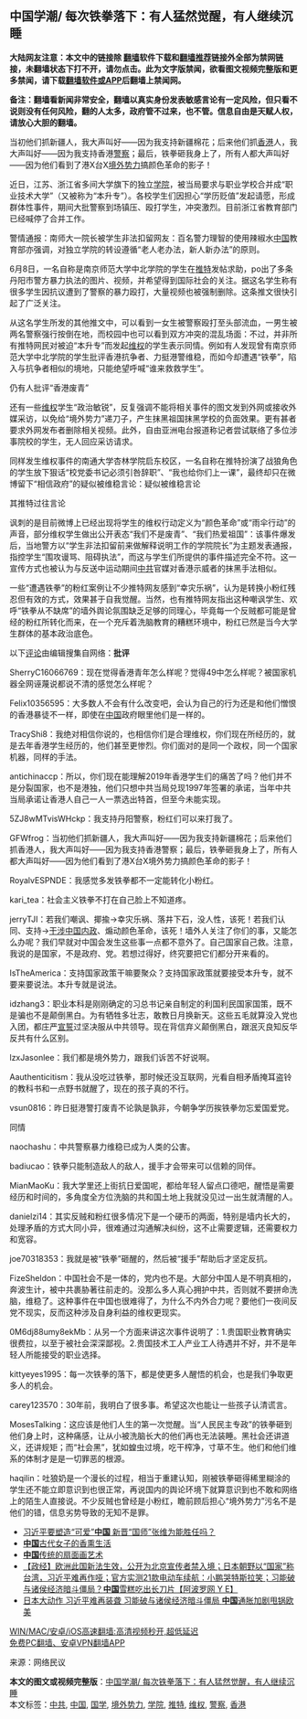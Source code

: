  <h2>中国学潮/ 每次铁拳落下：有人猛然觉醒，有人继续沉睡</h2> <p class="notice"><b>大陆网友注意：本文中的链接除 <a href="https://github.com/bannedbook/fanqiang" >翻墙</a>软件下载和<a href="https://github.com/killgcd/justmysocks/blob/master/README.md">翻墙推荐</a>链接外全部为禁网链接，未翻墙状态下打不开，请勿点击。此为文字版禁闻，欲看图文视频完整版和更多禁闻，请下载<a href="https://github.com/bannedbook/fanqiang">翻墙软件或APP</a>后翻墙上禁闻网。</p><p>备注：翻墙看新闻非常安全，翻墙以真实身份发表敏感言论有一定风险，但只看不说则没有任何风险，翻的人太多，政府管不过来，也不管。信息自由是天赋人权，请放心大胆的翻墙。</b></p>  <div class="entry"> <p id="summary">当初他们抓新疆人，我大声叫好——因为我支持新疆棉花；后来他们抓<a href="https://www.bannedbook.org/bnews/tag/%e9%a6%99%e6%b8%af/" class="st_tag internal_tag" rel="tag" title="标签 香港 下的日志">香港</a>人，我大声叫好——因为我支持香港<a href="https://www.bannedbook.org/bnews/tag/%e8%ad%a6%e5%af%9f/" class="st_tag internal_tag" rel="tag" title="标签 警察 下的日志">警察</a>；最后，铁拳砸我身上了，所有人都大声叫好——因为他们看到了港X台X<a href="https://www.bannedbook.org/bnews/tag/%e5%a2%83%e5%a4%96%e5%8a%bf%e5%8a%9b/" class="st_tag internal_tag" rel="tag" title="标签 境外势力 下的日志">境外势力</a>搞颜色革命的影子！</p> <p>近日，江苏、浙江省多间大学旗下的独立<a href="https://www.bannedbook.org/bnews/tag/%E5%AD%A6%E9%99%A2/" class="st_tag internal_tag" rel="tag" title="标签 学院 下的日志">学院</a>，被当局要求与职业学校合并成“职业技术大学”（又被称为“本升专”）。各校学生们因担心“学历贬值”发起请愿，形成群体性事件，期间大批警察到场镇压、殴打学生，冲突激烈。目前浙江省教育部门已经喊停了合并工作。</p> <p>警情通报：南师大一院长被学生非法扣留网友：百名警力理智的使用辣椒水<span class='wp_keywordlink_affiliate'><a href="https://www.bannedbook.org/" title="中国" target="_blank">中国</a></span>教育部亦强调，对独立学院的转设遵循“老人老办法，新人新办法”的原则。</p> <p>6月8日，一名自称是南京师范大学中北学院的学生在<a href="https://www.bannedbook.org/bnews/tag/%e6%8e%a8%e7%89%b9/" class="st_tag internal_tag" rel="tag" title="标签 推特 下的日志">推特</a>发帖求助，po出了多条丹阳市警方暴力执法的图片、视频，并希望得到国际社会的关注。据这名学生称有很多学生因抗议遭到了警察的暴力殴打，大量视频也被强制删除。这条推文很快引起了广泛关注。</p> <p>从这名学生所发的其他推文中，可以看到一女生被警察殴打至头部流血，一男生被两名警察强行按倒在地，而校园中也可以看到双方冲突的混乱场面：不过，并非所有推特网民对被迫“本升专”而发起<a href="https://www.bannedbook.org/bnews/tag/%E7%BB%B4%E6%9D%83/" class="st_tag internal_tag" rel="tag" title="标签 维权 下的日志">维权</a>的学生表示同情。例如有人发现曾有南京师范大学中北学院的学生批评香港抗争者、力挺港警维稳，而如今却遭遇“铁拳”，陷入与抗争者相似的境地，只能绝望呼喊“谁来救救学生”。</p> <p>仍有人批评“香港废青”</p> <p>还有一些<span class='wp_keywordlink_affiliate'><a href="https://www.bannedbook.org/bnews/weiquan/" title="维权" target="_blank">维权</a></span>学生“政治敏锐”，反复强调不能将相关事件的图文发到外网或接收外媒采访，以免给“境外势力”递刀子，产生抹黑祖国抹黑学校的负面效果。更有甚者要求外网发布者删除相关视频。此外，自由亚洲电台报道称记者尝试联络了多位涉事院校的学生，无人回应采访请求。</p> <p>同样发生维权事件的南通大学杏林学院启东校区，一名自称在推特扮演了战狼角色的学生放下狠话“校党委书记必须引咎辞职”、“我也给你们上一课”，最终却只在微博留下“相信政府”的疑似被维稳言论：疑似被维稳言论</p> <p>其推特过往言论</p> <p>讽刺的是目前微博上已经出现将学生的维权行动定义为“颜色革命”或“雨伞行动”的声音，部分维权学生做出公开表态“我们不是废青”、“我们热爱祖国”：该事件爆发后，当地警方以“学生非法扣留前来做解释说明工作的学院院长”为主题发表通报，指控学生“围攻谩骂、阻碍执法”，而这与学生们所提供的事件描述完全不符。这一宣传方式也被认为与反送中运动期间<a href="https://www.bannedbook.org/bnews/tag/%e4%b8%ad%e5%85%b1/" class="st_tag internal_tag" rel="tag" title="标签 中共 下的日志">中共</a>官媒对香港示威者的抹黑手法相似。</p>  <p>一些“遭遇铁拳”的粉红案例让不少推特网友感到“幸灾乐祸”，认为是转换小粉红残忍但有效的方式，效果甚于自我觉醒。当然，也有推特网友指出这种嘲讽学生、欢呼“铁拳从不缺席”的墙外舆论氛围缺乏足够的同理心，毕竟每一个反贼都可能是曾经的粉红所转化而来，在一个充斥着洗脑教育的糟糕环境中，粉红已然是当今大学生群体的基本政治底色。</p> <p>以下<span class='wp_keywordlink_affiliate'><a href="https://www.bannedbook.org/bnews/comments/" title="新闻评论" target="_blank">评论</a></span>由编辑搜集自网络：<strong>批评</strong></p> <p>SherryC16066769：现在觉得香港青年怎么样呢？觉得49中怎么样呢？被国家机器全网诬蔑说都说不清的感觉怎么样呢？</p> <p>Felix10356595：大多数人不会有什么改变吧，会认为自己的行为还是和他们憎恨的香港暴徒不一样，即使在<a href="https://www.bannedbook.org/bnews/tag/%E4%B8%AD%E5%9B%BD/" class="st_tag internal_tag" rel="tag" title="标签 中国 下的日志">中国</a>政府眼里他们是一样的。</p> <p>TracyShi8：我绝对相信你说的，也相信你们是合理维权，你们现在所经历的，就是去年香港学生经历的，他们甚至更惨烈。你们面对的是同一个政权，同一个国家机器，同样的手法。</p> <p>antichinaccp：所以，你们现在能理解2019年香港学生们的痛苦了吗？他们并不是分裂国家，也不是港独，他们只想中共当局兑现1997年签署的承诺，当年中共当局承诺让香港人自己一人一票选出特首，但至今未能实现。</p> <p>5ZJ8wMTvisWHckp：我支持丹阳警察，粉红们可以来打我了。</p> <p>GFWfrog：当初他们抓新疆人，我大声叫好——因为我支持新疆棉花；后来他们抓香港人，我大声叫好——因为我支持香港警察；最后，铁拳砸我身上了，所有人都大声叫好——因为他们看到了港X台X境外势力搞颜色革命的影子！</p> <p>RoyalvESPNDE：我感觉多发铁拳都不一定能转化小粉红。</p> <p>kari_tea：社会主义铁拳不打在自己脸上不知道疼。</p>  <p>jerryTJI：若我们嘲讽、揶揄→幸灾乐祸、落井下石，没人性，该死！若我们认同、支持→<span class='wp_keywordlink'><a href="https://www.bannedbook.org/forum11/topic305.html" title="禁片：干涉中国内政" target="_blank">干涉中国内政</a></span>、煽动颜色革命，该死！墙外人关注了你们的事，又能怎么办呢？我们早就对中国会发生这些事一点都不意外了。自己国家自己救。注意，我说的是国家，不是政府、党。若想过得好，终究要把它们都分开来看的。</p> <p>IsTheAmerica：支持国家政策干嘛要聚众？支持国家政策就要接受本升专，就不要来要说法。本升专就是说法。</p> <p>idzhang3：职业本科是刚刚确定的习总书记亲自制定的利国利民国家国策，既不是骗也不是颠倒黑白。为有牺牲多壮志，敢教日月换新天。这些五毛就算没入党也入团，都庄严<span class='wp_keywordlink'><a href="https://www.bannedbook.org/forum5/topic17.html" title="宣誓与预言" target="_blank">宣誓</a></span>过坚决服从中共领导。现在背信弃义颠倒黑白，跟泯灭良知反华反共有什么区别。</p> <p>lzxJasonlee：我们都是境外势力，跟我们诉苦不好说啊。</p> <p>Aauthenticitism：我从没吃过铁拳，那时候还没互联网，光看自相矛盾掩耳盗铃的教科书和一点野书就醒了，现在的孩子真的不行。</p> <p>vsun0816：昨日挺港警打废青不论孰是孰非，今朝争学历挨铁拳勿忘爱国爱党。</p> <p>同情</p> <p>naochashu：中共警察暴力维稳已成为人类的公害。</p> <p>badiucao：铁拳只能制造敌人的敌人，援手才会带来可以信赖的同伴。</p> <p>MianMaoKu：我大学里还上街抗日爱国呢，都给年轻人留点口德吧，醒悟是需要经历和时间的，多角度全方位洗脑的共和国土地上我就没见过一出生就清醒的人。</p>  <p>danielzi14：其实反贼和粉红很多情况下是一个硬币的两面，特别是墙内长大的，处理矛盾的方式大同小异，很难通过沟通解决纠纷，这不止需要逻辑，还需要权力和宽容。</p> <p>joe70318353：我就是被“铁拳”砸醒的，然后被“援手”帮助后才坚定反抗。</p> <p>FizeSheldon：中国社会不是一体的，党内也不是。大部分中国人是不明真相的，奔波生计，被中共裹胁著往前走的。没那么多人真心拥护中共，否则就不要拼命洗脑，维稳了。这种事件在中国也很难得了，为什么不内外合力呢？要他们一夜间反党不现实，反而这种涉及自身利益的维权更现实。</p> <p>0M6dj88umy8ekMb：从另一个方面来讲这次事件说明了：1.贵国职业教育确实很费拉，以至于被社会深深鄙视。2.贵国技术工人产业工人待遇并不好，并不是年轻人所能接受的职业选择。</p> <p>kittyeyes1995：每一次铁拳的落下，都是使更多人醒悟的机会，也是我们争取更多人的机会。</p> <p>carey123570：30年前，我明白了很多事。希望这次也能让一些孩子认清谎言。</p> <p>MosesTalking：这应该是他们人生的第一次觉醒。当“人民民主专政”的铁拳砸到他们身上时，这种痛感，让从小被洗脑长大的他们再也无法装睡。黑社会还讲道义，还讲规矩；而“社会黑”，犹如蝗虫过境，吃干榨净，寸草不生。他们和他们维系的体制才是是一切罪恶的根源。</p> <p>haqilin：吐狼奶是一个漫长的过程，相当于重建认知，刚被铁拳砸得稀里糊涂的学生还不能立即意识到也很正常，再说国内的舆论环境下就算意识到也不敢和网络上的陌生人直接说。不少反贼也曾经是小粉红，瞻前顾后担心“境外势力”污名不是他们的错，信息劣势导致的无知不是罪。</p> <ul class='op-related-articles' title='相关阅读'> <li><a href='https://www.bannedbook.org/bnews/headline/20210611/1564843.html' target='_blank'>习近平要塑造“可爱”<b>中国</b> 新晋“国师”张维为能胜任吗？</a></li> <li><a href='https://www.bannedbook.org/bnews/comments/20210611/1564838.html' target='_blank'><b>中国</b>古代女子的香熏生活</a></li> <li><a href='https://www.bannedbook.org/bnews/comments/20210611/1564837.html' target='_blank'><b>中国</b>传统的扇面画艺术</a></li> <li><a href='https://www.bannedbook.org/bnews/bannedvideo/20210611/1564836.html' target='_blank'>【政经】欧洲此国新法生效，公开为北京宣传者禁入境；日本朝野以“国家”称台湾，习近平难再作哑；官方实测21款电动车续航：小鹏哭特斯拉笑；习能破与诸侯经济暗斗僵局？<b>中国</b>雪糕吃出长刀片【阿波罗网 Y E】</a></li> <li><a href='https://www.bannedbook.org/bnews/topimagenews/20210611/1564833.html' target='_blank'>日本大动作 习近平难再装聋 习能破与诸侯经济暗斗僵局 <b>中国</b>通胀加剧甩锅欧美</a></li> </ul> <p class="texttj"> <a href="https://github.com/bannedbook/fanqiang/wiki/V2ray%E6%9C%BA%E5%9C%BA" target="_blank">WIN/MAC/安卓/iOS高速翻墙:高清视频秒开,超低延迟</a><br/> <a href="https://github.com/bannedbook/fanqiang/wiki/%E7%A6%81%E9%97%BB%E7%BD%91%E5%AE%89%E5%8D%93%E7%BF%BB%E5%A2%99%E6%96%B0%E9%97%BBAPP" target="_blank">免费PC翻墙、安卓VPN翻墙APP</a></p><p> 来源：网络民议 </p> <a name='sharetosocial'></a>       <div><b>本文的图文或视频完整版</b>：<a href='https://www.bannedbook.org/bnews/cbnews/20210611/1564849.html'>中国学潮/ 每次铁拳落下：有人猛然觉醒，有人继续沉睡</a></div>  </div><!--END ENTRY--> <div class="postfooter"> <div>本文标签：<a href="https://www.bannedbook.org/bnews/tag/%e4%b8%ad%e5%85%b1/" rel="tag">中共</a>, <a href="https://www.bannedbook.org/bnews/tag/%E4%B8%AD%E5%9B%BD/" rel="tag">中国</a>, <a href="https://www.bannedbook.org/bnews/tag/%E5%9B%BD%E5%AD%A6/" rel="tag">国学</a>, <a href="https://www.bannedbook.org/bnews/tag/%e5%a2%83%e5%a4%96%e5%8a%bf%e5%8a%9b/" rel="tag">境外势力</a>, <a href="https://www.bannedbook.org/bnews/tag/%E5%AD%A6%E9%99%A2/" rel="tag">学院</a>, <a href="https://www.bannedbook.org/bnews/tag/%e6%8e%a8%e7%89%b9/" rel="tag">推特</a>, <a href="https://www.bannedbook.org/bnews/tag/%E7%BB%B4%E6%9D%83/" rel="tag">维权</a>, <a href="https://www.bannedbook.org/bnews/tag/%e8%ad%a6%e5%af%9f/" rel="tag">警察</a>, <a href="https://www.bannedbook.org/bnews/tag/%e9%a6%99%e6%b8%af/" rel="tag">香港</a></div>  </div><!--END POSTFOOTER--> 